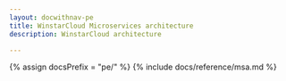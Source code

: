 ```yaml
---
layout: docwithnav-pe
title: WinstarCloud Microservices architecture
description: WinstarCloud architecture

---
```


{% assign docsPrefix = "pe/" %}
{% include docs/reference/msa.md %}